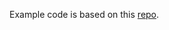 Example code is based on this [repo](https://github.com/cyoon1729/Reinforcement-learning/tree/master/Policy-Gradient-Methods/ddpg). 